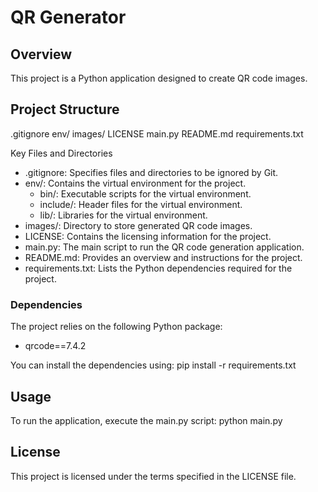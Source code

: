# QR Generator

## Overview
This project is a Python application designed to create QR code images.

## Project Structure
.gitignore
env/
images/
LICENSE
main.py
README.md
requirements.txt

Key Files and Directories

- .gitignore: Specifies files and directories to be ignored by Git.
- env/: Contains the virtual environment for the project.
  - bin/: Executable scripts for the virtual environment.
  - include/: Header files for the virtual environment.
  - lib/: Libraries for the virtual environment.
- images/: Directory to store generated QR code images.
- LICENSE: Contains the licensing information for the project.
- main.py: The main script to run the QR code generation application.
- README.md: Provides an overview and instructions for the project.
- requirements.txt: Lists the Python dependencies required for the project.

### Dependencies
The project relies on the following Python package:
- qrcode==7.4.2

You can install the dependencies using:
pip install -r requirements.txt

## Usage
To run the application, execute the main.py script:
python main.py

## License
This project is licensed under the terms specified in the LICENSE file.